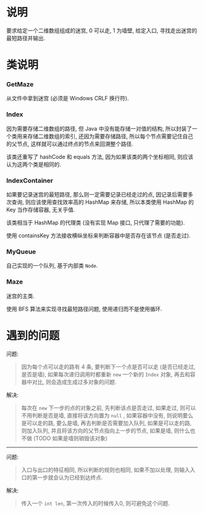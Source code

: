 # 说明
要求给定一个二维数组组成的迷宫, 0 可以走, 1 为墙壁, 给定入口, 寻找走出迷宫的最短路径并输出.

# 类说明
### GetMaze
从文件中拿到迷宫 (必须是 Windows CRLF 换行符).

### Index
因为需要存储二维数组的路径, 但 Java 中没有能存储一对值的结构, 所以封装了一个类用来存储二维数组的索引, 还因为需要存储路径, 所以每个节点需要记住自己的父节点, 这样就可以通过终点的节点来回溯整个路径.

该类还重写了 hashCode 和 equals 方法, 因为如果该类的两个坐标相同, 则应该认为这两个类是相同的.

### IndexContainer
如果要记录迷宫的最短路径, 那么则一定需要记录已经走过的点, 因记录后需要多次查询, 则应该使用查找效率高的 HashMap 来存储, 所以本类使用 HashMap 的 Key 当作存储容器, 无关乎值.

该类相当于 HashMap 的代理类 (没有实现 Map 接口, 只代理了需要的功能).

使用 containsKey 方法接收横纵坐标来判断容器中是否存在该节点 (是否走过).

### MyQueue
自己实现的一个队列, 基于内部类 `Node`.

### Maze
迷宫的主类.

使用 BFS 算法来实现寻找最短路径问题, 使用递归而不是使用循环.

# 遇到的问题
问题: 
> 因为每个点可以走的路有 4 条, 要判断下一个点是否可以走 (是否已经走过, 是否是墙), 如果每次递归调用时都重新 `new` 一个新的 `Index` 对象, 再去和容器中对比, 则会造成生成过多对象的问题. 

解决:
> 每次在 `new` 下一步的点的对象之前, 先判断该点是否走过, 如果走过, 则可以不用判断是否是墙, 直接将该方向置为 `null` , 如果容器中没有, 则说明要么是可以走的路, 要么是墙, 再去判断是否需要加入队列, 如果是可以走的路, 则加入队列, 并且将该方向的父节点指向上一步的节点, 如果是墙, 则什么也不做 (TODO 如果是墙则销毁该对象) 

---

问题:
> 入口与出口的特征相同, 所以判断的规则也相同, 如果不加以处理, 则输入入口的第一步就会认为已经到达终点.

解决:
> 传入一个 `int len`, 第一次传入的时候传入0, 则可避免这个问题. 